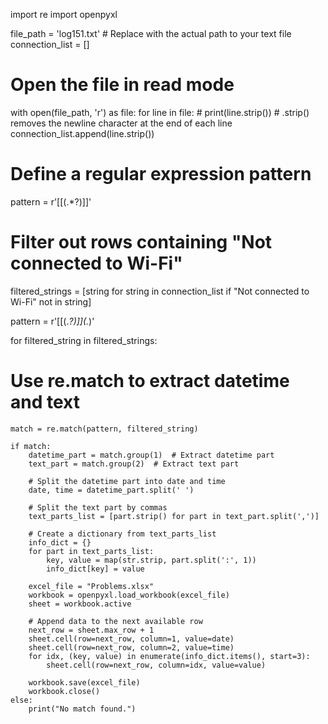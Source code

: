 
import re
import openpyxl


file_path = 'log151.txt'  # Replace with the actual path to your text file
connection_list = []
# Open the file in read mode
with open(file_path, 'r') as file:
    for line in file:
        # print(line.strip())  # .strip() removes the newline character at the end of each line
        connection_list.append(line.strip())

# Define a regular expression pattern
pattern = r'\[\[(.*?)\]\]'

# Filter out rows containing "Not connected to Wi-Fi"
filtered_strings = [string for string in connection_list if "Not connected to Wi-Fi" not in string]

pattern = r'\[\[(.*?)\]\](.*)'

for filtered_string in filtered_strings:
# Use re.match to extract datetime and text
    match = re.match(pattern, filtered_string)

    if match:
        datetime_part = match.group(1)  # Extract datetime part
        text_part = match.group(2)  # Extract text part
        
        # Split the datetime part into date and time
        date, time = datetime_part.split(' ')

        # Split the text part by commas
        text_parts_list = [part.strip() for part in text_part.split(',')]

        # Create a dictionary from text_parts_list
        info_dict = {}
        for part in text_parts_list:
            key, value = map(str.strip, part.split(':', 1))
            info_dict[key] = value
        
        excel_file = "Problems.xlsx"
        workbook = openpyxl.load_workbook(excel_file)
        sheet = workbook.active
        
        # Append data to the next available row
        next_row = sheet.max_row + 1
        sheet.cell(row=next_row, column=1, value=date)
        sheet.cell(row=next_row, column=2, value=time)
        for idx, (key, value) in enumerate(info_dict.items(), start=3):
            sheet.cell(row=next_row, column=idx, value=value)
        
        workbook.save(excel_file)
        workbook.close()
    else:
        print("No match found.")
